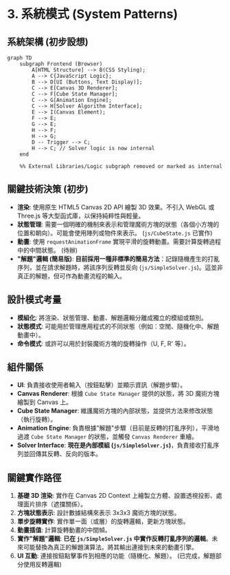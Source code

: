 # 3. 系統模式 (System Patterns)

## 系統架構 (初步設想)

```mermaid
graph TD
    subgraph Frontend (Browser)
        A[HTML Structure] --> B(CSS Styling);
        A --> C{JavaScript Logic};
        B --> D[UI (Buttons, Text Display)];
        C --> E[Canvas 3D Renderer];
        C --> F[Cube State Manager];
        C --> G[Animation Engine];
        C --> H[Solver Algorithm Interface];
        E --> I(Canvas Element);
        F --> E;
        G --> E;
        H --> F;
        H --> G;
        D -- Trigger --> C;
        H --> C; // Solver logic is now internal
    end

    %% External Libraries/Logic subgraph removed or marked as internal
```

## 關鍵技術決策 (初步)

*   **渲染**: 使用原生 HTML5 Canvas 2D API 繪製 3D 效果。不引入 WebGL 或 Three.js 等大型函式庫，以保持純粹性與輕量。
*   **狀態管理**: 需要一個明確的機制來表示和管理魔術方塊的狀態（各個小方塊的位置和朝向）。可能會使用陣列或物件來表示。 (`js/CubeState.js` 已實作)
*   **動畫**: 使用 `requestAnimationFrame` 實現平滑的旋轉動畫。需要計算旋轉過程中的中間狀態。 (待辦)
*   **"解題"邏輯 (簡易版)**: **目前採用一種非標準的簡易方法**：記錄隨機產生的打亂序列，並在請求解題時，將該序列反轉並反向 (`js/SimpleSolver.js`)。這並非真正的解題，但可作為動畫流程的輸入。

## 設計模式考量

*   **模組化**: 將渲染、狀態管理、動畫、解題邏輯分離成獨立的模組或類別。
*   **狀態模式**: 可能用於管理應用程式的不同狀態（例如：空閒、隨機化中、解題動畫中）。
*   **命令模式**: 或許可以用於封裝魔術方塊的旋轉操作（U, F, R' 等）。

## 組件關係

*   **UI**: 負責接收使用者輸入（按鈕點擊）並顯示資訊（解題步驟）。
*   **Canvas Renderer**: 根據 `Cube State Manager` 提供的狀態，將 3D 魔術方塊繪製到 Canvas 上。
*   **Cube State Manager**: 維護魔術方塊的內部狀態，並提供方法來修改狀態（執行旋轉）。
*   **Animation Engine**: 負責根據"解題"步驟（目前是反轉的打亂序列），平滑地過渡 `Cube State Manager` 的狀態，並觸發 `Canvas Renderer` 重繪。
*   **Solver Interface**: **現在是內部模組 (`js/SimpleSolver.js`)**，負責接收打亂序列並回傳其反轉、反向的版本。

## 關鍵實作路徑

1.  **基礎 3D 渲染**: 實作在 Canvas 2D Context 上繪製立方體、設置透視投影、處理面片排序（遮擋關係）。
2.  **方塊狀態表示**: 設計數據結構來表示 3x3x3 魔術方塊的狀態。
3.  **單步旋轉實作**: 實作單一面（或層）的旋轉邏輯，更新方塊狀態。
4.  **動畫插值**: 計算旋轉動畫的中間幀。
5.  **實作"解題"邏輯**: **已在 `js/SimpleSolver.js` 中實作反轉打亂序列的邏輯**。未來可能替換為真正的解題演算法。將其輸出連接到未來的動畫引擎。
6.  **UI 互動**: 連接按鈕點擊事件到相應的功能（隨機化、解題）。 (已完成，解題部分使用反轉邏輯)
